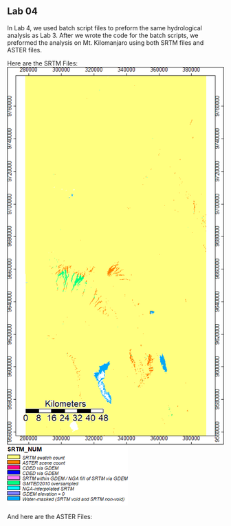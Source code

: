 ## Lab 04


In Lab 4, we used batch script files to preform the same hydrological analysis as Lab 3. After we wrote the code for the batch scripts, we preformed the analysis on Mt. Kilomanjaro using both SRTM files and ASTER files. 

Here are the SRTM Files:
![SRTM NUM Visualization](SRTM_NUM.png) ![SRTM NUM Legend](SRTM_NUM_legend.png)


And here are the ASTER Files:
